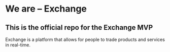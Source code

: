 # We are – Exchange

## This is the official repo for the Exchange MVP
Exchange is a platform that allows for people to trade products and services in real-time.

